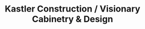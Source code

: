 ---
title: "Kastler Construction / Visionary Cabinetry & Design"
url: /clawson/kastler-construction-visionary-cabinetry-und-design/
shop: Küchen
---